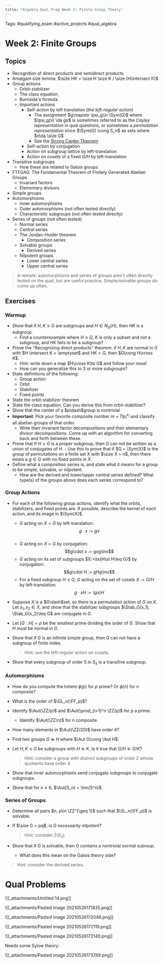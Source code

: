 ```yaml
---
title: "Algebra Qual Prep Week 2: Finite Group Theory"
---
```


Tags: #qualifying_exam #active_projects #qual_algebra

# Week 2: Finite Groups

## Topics

- Recognition of direct products and semidirect products
- Amalgam size lemma: $\size HK = \size  H \size  K / \size (H\intersect K)$
- Group actions
	- Orbit-stabilizer
	- The class equation,
	- Burnside's formula
	- Important actions
		- Self-action by left translation (*the left-regular action*)
			- The assignment $g\mapsto \psi_g\in \Sym(G)$ where $\psi_g(x) \da gx$ is sometimes referred to as the *Cayley representation* in qual questions, or sometimes a *permutation representation* since $\Sym(G) \cong S_n$ as sets where $n\da \size  G$
			- See the [Strong Cayley Theorem](https://math.la.asu.edu/~kawski/classes/mat444/handouts/strongCayley.pdf)
		- Self-action by conjugation
		- Action on subgroup lattice by left-translation
		- Action on cosets of a fixed $G/H$ by left-translation
- Transitive subgroups
	- How these are related to Galois groups
- FTFGAG: The Fundamental Theorem of Finitely Generated Abelian Groups
	- Invariant factors
	- Elementary divisors
- Simple groups
- Automorphisms
	- Inner automorphisms
	- Outer automorphisms  (not often tested directly)
	- Characteristic subgroups  (not often tested directly)
- Series of groups (not often tested)
	- Normal series
	- Central series
	- The Jordan-Holder theorem
		- Composition series
	- Solvable groups
		- Derived series
	- Nilpotent groups
		- Lower central series
		- Upper central series

> A remark: automorphisms and series of groups aren't often directly tested on the qual, but are useful practice. Simple/solvable groups *do* come up often.

## Exercises 

### Warmup

- Show that if $H, K \leq G$ are subgroups and $H \in N_G(H)$, then $HK$ is a subgroup.
	- Find a counterexample where $H\leq G$, $K$ is only a subset and not a subgroup, and $HK$ fails to be a subgroup?
- Prove the "Recognizing direct products" theorem: if $H, K$ are normal in $G$ with $H \intersect K = \emptyset$ and $HK = G$, then $G\cong H\cross K$.
	- Hint: write down a map $H\cross K\to G$ and follow your nose!
	- How can you generalize this to 3 or more subgroups?
- State definitions of the following:
	- Group action
	- Orbit
	- Stabilizer
	- Fixed points
- State the orbit-stabilizer theorem
- State the class equation.
	Can you derive this from orbit-stabilizer?
- Show that the center of a $p\dash$group is nontrivial
- **Important**: Pick your favorite composite number $m = \prod p_i^{e_i}$ and classify all abelian groups of that order.
	- Write their invariant factor decompositions *and* their elementary divisor decompositions. Come up with an algorithm for converting back and forth between these.
- Prove that if $H\leq G$ is a proper subgroup, then $G$ can not be written as a union of conjugates of $H$.
	  - Use this to prove that if $G = \Sym(X)$ is the group of permutations on a finite set $X$ with $\size  X = n$, then there exists a $g\in G$ with no fixed points in $X$.
-  Define what a composition series is, and state what it means for a group to be simple, solvable, or nilpotent.
	- How are the derived and lower/upper central series defined? What type(s) of the groups above does each series correspond to?

### Group Actions
- For each of the following group actions, identify what the orbits, stabilizers, and fixed points are. If possible, describe the kernel of each action, and its image in $\Sym(X)$.
	- $G$ acting on $X=G$ by left-translation: $$g\cdot x := gx$$.
	- $G$ acting on $X=G$ by conjugation: $$g\cdot x := gxg\inv$$
	- $G$ acting on its set of subgroups $X:=\ts{H\st H\leq G}$ by conjugation: $$g\cdot H := gHg\inv$$
	- For a fixed subgroup $H\leq G$, $G$ acting on the set of cosets $X := G/H$ by left-translation: $$g\cdot xH := (gx)H$$
- Suppose $X$ is a $G\dash$set, so there is a permutation action of $G$ on $X$.
  Let $x_1, x_2\in X$, and show that the stabilizer subgroups $\Stab_G(x_1), \Stab_G(x_2)\leq G$ are conjugate in $G$.

- Let $[G:H] = p$ be the smallest prime dividing the order of $G$. Show that $H$ must be normal in $G$.
- Show that if $G$ is an infinite simple group, then $G$ can not have a subgroup of finite index.

	> Hint: use the left-regular action on cosets.

- Show that every subgroup of order 5 in $S_5$ is a transitive subgroup.


### Automorphisms
- How do you compute the totient $\phi(p)$ for $p$ prime? Or $\phi(n)$ for $n$ composite?
- What is the order of $\GL_n(\FF_p)$?
- Identify $\Aut(\ZZ/p)$ and $\Aut(\prod_{i=1}^n \ZZ/p)$ for $p$ a prime.
	- Identify $\Aut(\ZZ/n)$ for $n$ composite.
- How many elements in $\Aut(\ZZ/20)$ have order 4?
- Find two groups $G\not\cong H$ where $\Aut G\cong \Aut H$.
- Let $H, K \leq G$ be subgroups with $H\cong K$.
	Is it true that $G/H \cong G/K$?

	> Hint: consider a group with distinct subgroups of order 2 whose quotients have order 4.

- Show that inner automorphisms send conjugate subgroups to conjugate subgroups.
- Show that for $n\neq 6$, $\Aut(S_n) = \Inn(S^n)$.

### Series of Groups

- Determine all pairs $n, p\in \ZZ^{\geq 1}$ such that $\SL_n(\FF_p)$ is solvable.

- If $\size  G = pq$, is $G$ necessarily nilpotent?
	
	> Hint: consider $Z(S_3)$.

- Show that if $G$ is solvable, then $G$ contains a nontrivial normal subroup.
	- What does this mean on the Galois theory side?

> Hint: consider the derived series.

# Qual Problems

![[_attachments/Untitled 14.png]]

![[_attachments/Pasted image 20210526171835.png]]

![[_attachments/Pasted image 20210526172046.png]]

![[_attachments/Pasted image 20210526172119.png]]

![[_attachments/Pasted image 20210526172140.png]]

Needs some Sylow theory:

![[_attachments/Pasted image 20210526173749.png]]